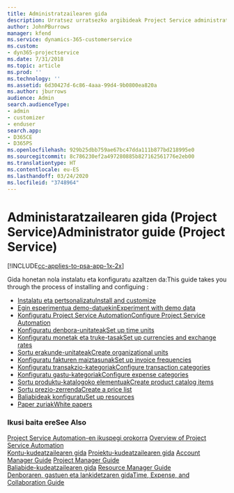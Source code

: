 ```yaml
---
title: Administratzailearen gida
description: Urratsez urratsezko argibideak Project Service administratzailerako
author: JohnPBurrows
manager: kfend
ms.service: dynamics-365-customerservice
ms.custom:
- dyn365-projectservice
ms.date: 7/31/2018
ms.topic: article
ms.prod: ''
ms.technology: ''
ms.assetid: 6d30427d-6c86-4aaa-99d4-9b0800ea820a
ms.author: jburrows
audience: Admin
search.audienceType:
- admin
- customizer
- enduser
search.app:
- D365CE
- D365PS
ms.openlocfilehash: 929b25dbb759ae67bc47dda111b877bd218995e0
ms.sourcegitcommit: 8c786230ef2a497280885b827162561776e2eb00
ms.translationtype: HT
ms.contentlocale: eu-ES
ms.lasthandoff: 03/24/2020
ms.locfileid: "3748964"
---
```

# <a name="administrator-guide-project-service"></a><span data-ttu-id="4c519-103">Administaratzailearen gida (Project Service)</span><span class="sxs-lookup"><span data-stu-id="4c519-103">Administrator guide (Project Service)</span></span>

[!INCLUDE[cc-applies-to-psa-app-1x-2x](../includes/cc-applies-to-psa-app-1x-2x.md)]

<span data-ttu-id="4c519-104">Gida honetan nola instalatu eta konfiguratu azaltzen da:</span><span class="sxs-lookup"><span data-stu-id="4c519-104">This guide takes you through the process of installing and configuing :</span></span>  
  
- [<span data-ttu-id="4c519-105">Instalatu eta pertsonalizatu</span><span class="sxs-lookup"><span data-stu-id="4c519-105">Install and customize</span></span>](install-customize.md)
- [<span data-ttu-id="4c519-106">Egin esperimentua demo-datuekin</span><span class="sxs-lookup"><span data-stu-id="4c519-106">Experiment with demo data</span></span>](use-demo-data.md)
- [<span data-ttu-id="4c519-107">Konfiguratu Project Service Automation</span><span class="sxs-lookup"><span data-stu-id="4c519-107">Configure Project Service Automation</span></span>](configure.md)
- [<span data-ttu-id="4c519-108">Konfiguratu denbora-unitateak</span><span class="sxs-lookup"><span data-stu-id="4c519-108">Set up time units</span></span>](set-up-time-units.md)
- [<span data-ttu-id="4c519-109">Konfiguratu monetak eta truke-tasak</span><span class="sxs-lookup"><span data-stu-id="4c519-109">Set up currencies and exchange rates</span></span>](set-up-currencies-exchange-rates.md)
- [<span data-ttu-id="4c519-110">Sortu erakunde-unitateak</span><span class="sxs-lookup"><span data-stu-id="4c519-110">Create organizational units</span></span>](create-organizational-units.md)
- [<span data-ttu-id="4c519-111">Konfiguratu fakturen maiztasunak</span><span class="sxs-lookup"><span data-stu-id="4c519-111">Set up invoice frequencies</span></span>](set-up-invoice-frequencies.md)
- [<span data-ttu-id="4c519-112">Konfiguratu transakzio-kategoriak</span><span class="sxs-lookup"><span data-stu-id="4c519-112">Configure transaction categories</span></span>](configure-transaction-categories.md)
- [<span data-ttu-id="4c519-113">Konfiguratu gastu-kategoriak</span><span class="sxs-lookup"><span data-stu-id="4c519-113">Configure expense categories</span></span>](configure-expense-categories.md)
- [<span data-ttu-id="4c519-114">Sortu produktu-katalogoko elementuak</span><span class="sxs-lookup"><span data-stu-id="4c519-114">Create product catalog items</span></span>](create-product-catalog-items.md)
- [<span data-ttu-id="4c519-115">Sortu prezio-zerrenda</span><span class="sxs-lookup"><span data-stu-id="4c519-115">Create a price list</span></span>](create-price-list.md)
- [<span data-ttu-id="4c519-116">Baliabideak konfiguratu</span><span class="sxs-lookup"><span data-stu-id="4c519-116">Set up resources</span></span>](set-up-resources.md)
- [<span data-ttu-id="4c519-117">Paper zuriak</span><span class="sxs-lookup"><span data-stu-id="4c519-117">White papers</span></span>](white-papers.md)
  
### <a name="see-also"></a><span data-ttu-id="4c519-118">Ikusi baita ere</span><span class="sxs-lookup"><span data-stu-id="4c519-118">See Also</span></span>  
 <span data-ttu-id="4c519-119">[Project Service Automation-en ikuspegi orokorra](../project-service/overview.md)  </span><span class="sxs-lookup"><span data-stu-id="4c519-119">[Overview of Project Service Automation](../project-service/overview.md)  </span></span>  
 <span data-ttu-id="4c519-120">[Kontu-kudeatzailearen gida](../project-service/account-manager-guide.md) [Proiektu-kudeatzailearen gida](../project-service/project-manager-guide.md) </span><span class="sxs-lookup"><span data-stu-id="4c519-120">[Account Manager Guide](../project-service/account-manager-guide.md) [Project Manager Guide](../project-service/project-manager-guide.md) </span></span>  
 <span data-ttu-id="4c519-121">[Baliabide-kudeatzailearen gida](../project-service/resource-manager-guide.md) </span><span class="sxs-lookup"><span data-stu-id="4c519-121">[Resource Manager Guide](../project-service/resource-manager-guide.md) </span></span>  
 [<span data-ttu-id="4c519-122">Denboraren, gastuen eta lankidetzaren gida</span><span class="sxs-lookup"><span data-stu-id="4c519-122">Time, Expense, and Collaboration Guide</span></span>](../project-service/time-expense-collaboration-guide.md)
